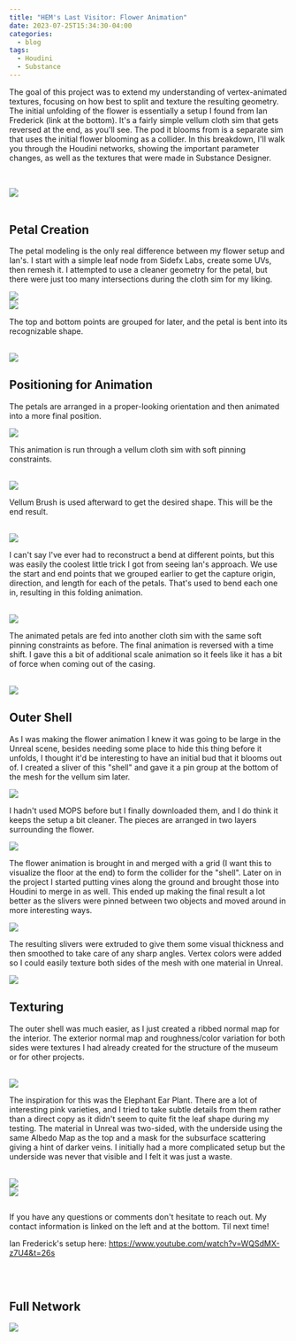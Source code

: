 ```yaml
---
title: "HEM's Last Visitor: Flower Animation"
date: 2023-07-25T15:34:30-04:00
categories:
  - blog
tags:
  - Houdini
  - Substance
---
```


The goal of this project was to extend my understanding of vertex-animated textures, focusing on how best to split and texture the resulting geometry. The initial unfolding of the flower is essentially a setup I found from Ian Frederick (link at the bottom). It's a fairly simple vellum cloth sim that gets reversed at the end, as you'll see. The pod it blooms from is a separate sim that uses the initial flower blooming as a collider. In this breakdown, I'll walk you through the Houdini networks, showing the important parameter changes, as well as the textures that were made in Substance Designer.

<div style="clear: both;">
    <h2></h2>
    <p></p>
</div>
<br>

<img src="https://bakedveg.github.io/portfolio/assets/gif/BloomingFlower.gif">

<br>
<br>

<div style="clear: both;">
    <h2>Petal Creation</h2>
    <p>The petal modeling is the only real difference between my flower setup and Ian's. I start with a simple leaf node from Sidefx Labs, create some UVs, then remesh it. I attempted to use a cleaner geometry for the petal, but there were just too many intersections during the cloth sim for my liking.</p>
</div>

<img src="https://bakedveg.github.io/portfolio/assets/gif/LeafCreationandUVs.png">

<br>
<img src="https://bakedveg.github.io/portfolio/assets/gif/GroupStartEndandRemesh.png">

<br>

The top and bottom points are grouped for later, and the petal is bent into its recognizable shape.

<br>

<img src="https://bakedveg.github.io/portfolio/assets/gif/BendPetal.png">

<br>



<div style="clear: both;">
    <h2>Positioning for Animation</h2>
    <p>The petals are arranged in a proper-looking orientation and then animated into a more final position.</p>
</div>

<img src="https://bakedveg.github.io/portfolio/assets/gif/PetalPositioning.gif">

<br>

This animation is run through a vellum cloth sim with soft pinning constraints.

<br>

<img src="https://bakedveg.github.io/portfolio/assets/gif/FlowerEndShape.gif">

<br>

Vellum Brush is used afterward to get the desired shape. This will be the end result.

<br>

<img src="https://bakedveg.github.io/portfolio/assets/gif/FlowerEndShape.png">

<br>

I can't say I've ever had to reconstruct a bend at different points, but this was easily the coolest little trick I got from seeing Ian's approach. We use the start and end points that we grouped earlier to get the capture origin, direction, and length for each of the petals. That's used to bend each one in, resulting in this folding animation.

<br>

<img src="https://bakedveg.github.io/portfolio/assets/gif/FlowerFoldingInAnim.gif">

<br>

The animated petals are fed into another cloth sim with the same soft pinning constraints as before. The final animation is reversed with a time shift. I gave this a bit of additional scale animation so it feels like it has a bit of force when coming out of the casing.

<br>

<img src="https://bakedveg.github.io/portfolio/assets/gif/FlowerFoldingOutSim.gif">






<div style="clear: both;">
    <h2>Outer Shell</h2>
    <p>As I was making the flower animation I knew it was going to be large in the Unreal scene, besides needing some place to hide this thing before it unfolds, I thought it'd be interesting to have an initial bud that it blooms out of. I created a sliver of this "shell" and gave it a pin group at the bottom of the mesh for the vellum sim later.</p>
</div>

<img src="https://bakedveg.github.io/portfolio/assets/gif/OuterShellSliver.gif">

I hadn't used MOPS before but I finally downloaded them, and I do think it keeps the setup a bit cleaner. The pieces are arranged in two layers surrounding the flower.

<img src="https://bakedveg.github.io/portfolio/assets/gif/CreateOuterShell.png">

The flower animation is brought in and merged with a grid (I want this to visualize the floor at the end) to form the collider for the "shell". Later on in the project I started putting vines along the ground and brought those into Houdini to merge in as well. This ended up making the final result a lot better as the slivers were pinned between two objects and moved around in more interesting ways.

<img src="https://bakedveg.github.io/portfolio/assets/gif/OuterShellSim.gif">

The resulting slivers were extruded to give them some visual thickness and then smoothed to take care of any sharp angles. Vertex colors were added so I could easily texture both sides of the mesh with one material in Unreal.

<img src="https://bakedveg.github.io/portfolio/assets/gif/CompletePlantAnimation.gif">






<div style="clear: both;">
    <h2>Texturing</h2>
    <p>The outer shell was much easier, as I just created a ribbed normal map for the interior. The exterior normal map and roughness/color variation for both sides were textures I had already created for the structure of the museum or for other projects.</p>
</div>

<br>

<img src="https://bakedveg.github.io/portfolio/assets/images/AssetZooShot4.png">

<br>

The inspiration for this was the Elephant Ear Plant. There are a lot of interesting pink varieties, and I tried to take subtle details from them rather than a direct copy as it didn't seem to quite fit the leaf shape during my testing. The material in Unreal was two-sided, with the underside using the same Albedo Map as the top and a mask for the subsurface scattering giving a hint of darker veins. I initially had a more complicated setup but the underside was never that visible and I felt it was just a waste.

<br>

<img src="https://bakedveg.github.io/portfolio/assets/images/AssetZooShot2.png">

<br>

<img src="https://bakedveg.github.io/portfolio/assets/gif/BloomingFlower.gif">

<div style="clear: both;">
    <h2></h2>
    <p>If you have any questions or comments don't hesitate to reach out. My contact information is linked on the left and at the bottom. Til next time!</p>
</div>

Ian Frederick's setup here: https://www.youtube.com/watch?v=WQSdMX-z7U4&t=26s

<div style="clear: both;">
    <h2></h2>
    <p></p>
</div>



<br>



<div style="clear: both;">
    <h2>Full Network</h2>
    <p></p>
</div>
<img src="https://bakedveg.github.io/portfolio/assets/images/InsertImage.png">
